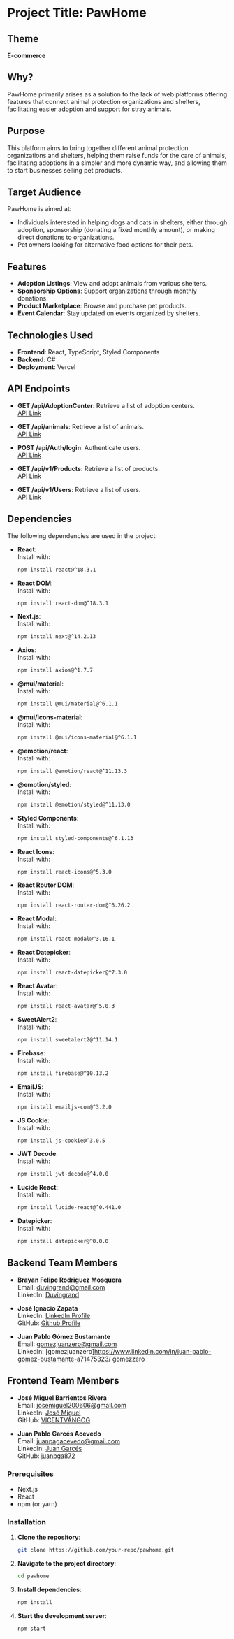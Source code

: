 
# Project Title: PawHome

## Theme
**E-commerce**

## Why?
PawHome primarily arises as a solution to the lack of web platforms offering features that connect animal protection organizations and shelters, facilitating easier adoption and support for stray animals.

## Purpose
This platform aims to bring together different animal protection organizations and shelters, helping them raise funds for the care of animals, facilitating adoptions in a simpler and more dynamic way, and allowing them to start businesses selling pet products.

## Target Audience
PawHome is aimed at:

- Individuals interested in helping dogs and cats in shelters, either through adoption, sponsorship (donating a fixed monthly amount), or making direct donations to organizations.
- Pet owners looking for alternative food options for their pets.

## Features
- **Adoption Listings**: View and adopt animals from various shelters.
- **Sponsorship Options**: Support organizations through monthly donations.
- **Product Marketplace**: Browse and purchase pet products.
- **Event Calendar**: Stay updated on events organized by shelters.

## Technologies Used
- **Frontend**: React, TypeScript, Styled Components
- **Backend**: C#
- **Deployment**: Vercel

## API Endpoints
- **GET /api/AdoptionCenter**: Retrieve a list of adoption centers.  
  [API Link](https://powhome.azurewebsites.net/api/v1/AdoptionCenter)
  
- **GET /api/animals**: Retrieve a list of animals.  
  [API Link](https://powhome.azurewebsites.net/api/Animals)
  
- **POST /api/Auth/login**: Authenticate users.  
  [API Link](https://powhome.azurewebsites.net/api/Auth/login)
  
- **GET /api/v1/Products**: Retrieve a list of products.  
  [API Link](https://powhome.azurewebsites.net/api/v1/Products)
  
- **GET /api/v1/Users**: Retrieve a list of users.  
  [API Link](https://powhome.azurewebsites.net/api/v1/Users)

## Dependencies
The following dependencies are used in the project:

- **React**:  
  Install with:  
  ```bash
  npm install react@^18.3.1
  ```

- **React DOM**:  
  Install with:  
  ```bash
  npm install react-dom@^18.3.1
  ```

- **Next.js**:  
  Install with:  
  ```bash
  npm install next@^14.2.13
  ```

- **Axios**:  
  Install with:  
  ```bash
  npm install axios@^1.7.7
  ```

- **@mui/material**:  
  Install with:  
  ```bash
  npm install @mui/material@^6.1.1
  ```

- **@mui/icons-material**:  
  Install with:  
  ```bash
  npm install @mui/icons-material@^6.1.1
  ```

- **@emotion/react**:  
  Install with:  
  ```bash
  npm install @emotion/react@^11.13.3
  ```

- **@emotion/styled**:  
  Install with:  
  ```bash
  npm install @emotion/styled@^11.13.0
  ```

- **Styled Components**:  
  Install with:  
  ```bash
  npm install styled-components@^6.1.13
  ```

- **React Icons**:  
  Install with:  
  ```bash
  npm install react-icons@^5.3.0
  ```

- **React Router DOM**:  
  Install with:  
  ```bash
  npm install react-router-dom@^6.26.2
  ```

- **React Modal**:  
  Install with:  
  ```bash
  npm install react-modal@^3.16.1
  ```

- **React Datepicker**:  
  Install with:  
  ```bash
  npm install react-datepicker@^7.3.0
  ```

- **React Avatar**:  
  Install with:  
  ```bash
  npm install react-avatar@^5.0.3
  ```

- **SweetAlert2**:  
  Install with:  
  ```bash
  npm install sweetalert2@^11.14.1
  ```

- **Firebase**:  
  Install with:  
  ```bash
  npm install firebase@^10.13.2
  ```

- **EmailJS**:  
  Install with:  
  ```bash
  npm install emailjs-com@^3.2.0
  ```

- **JS Cookie**:  
  Install with:  
  ```bash
  npm install js-cookie@^3.0.5
  ```

- **JWT Decode**:  
  Install with:  
  ```bash
  npm install jwt-decode@^4.0.0
  ```

- **Lucide React**:  
  Install with:  
  ```bash
  npm install lucide-react@^0.441.0
  ```

- **Datepicker**:  
  Install with:  
  ```bash
  npm install datepicker@^0.0.0
  ```

## Backend Team Members
- **Brayan Felipe Rodriguez Mosquera**  
  Email: duvingrand@gmail.com  
  LinkedIn: [Duvingrand](https://www.linkedin.com/in/duvingrand)

- **José Ignacio Zapata**  
  LinkedIn: [LinkedIn Profile](https://www.linkedin.com/in/yourprofile)  
  GitHub: [Github Profile](https://github.com/yourprofile)

- **Juan Pablo Gómez Bustamante**  
  Email: gomezjuanzero@gmail.com  
  LinkedIn: [gomezjuanzero]https://www.linkedin.com/in/juan-pablo-gomez-bustamante-a71475323/
gomezzero

## Frontend Team Members
- **José Miguel Barrientos Rivera**  
  Email: josemiguel200606@gmail.com  
  LinkedIn: [José Miguel](https://www.linkedin.com/in/jose-miguel-barrientos-rivera-245935213/)  
  GitHub: [VICENTVANGOG](https://github.com/VICENTVANGOG)

- **Juan Pablo Garcés Acevedo**  
  Email: juanpagacevedo@gmail.com  
  LinkedIn: [Juan Garcés](https://www.linkedin.com/in/juan-garc%C3%A9s-20b43123b?utm_source=share&utm_campaign=share_via&utm_content=profile&utm_medium=android_app)  
  GitHub: [juanpga872](https://github.com/juanpga872)
### Prerequisites
- Next.js
- React
- npm (or yarn)

### Installation
1. **Clone the repository**:
   ```bash
   git clone https://github.com/your-repo/pawhome.git
   ```

2. **Navigate to the project directory**:
   ```bash
   cd pawhome
   ```

3. **Install dependencies**:
   ```bash
   npm install
   ```

4. **Start the development server**:
   ```bash
   npm start
   ```

```
